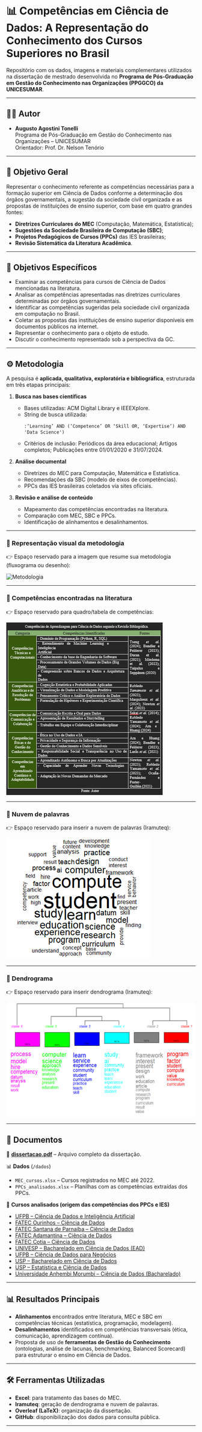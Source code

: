# 📊 Competências em Ciência de Dados: A Representação do Conhecimento dos Cursos Superiores no Brasil

Repositório com os dados, imagens e materiais complementares utilizados na dissertação de mestrado desenvolvida no **Programa de Pós-Graduação em Gestão do Conhecimento nas Organizações (PPGGCO) da UNICESUMAR**.

---

## 👨‍🎓 Autor
- **Augusto Agostini Tonelli**  
  Programa de Pós-Graduação em Gestão do Conhecimento nas Organizações – UNICESUMAR  
  Orientador: Prof. Dr. Nelson Tenório  

---

## 🎯 Objetivo Geral
Representar o conhecimento referente as competências necessárias para a formação superior em Ciência de Dados conforme a determinação dos órgãos governamentais, a sugestão da sociedade civil organizada e as propostas de instituições de ensino superior, com base em quatro grandes fontes:
- **Diretrizes Curriculares do MEC** (Computação, Matemática, Estatística);
- **Sugestões da Sociedade Brasileira de Computação (SBC)**;
- **Projetos Pedagógicos de Cursos (PPCs)** das IES brasileiras;
- **Revisão Sistemática da Literatura Acadêmica**.

---

## 🧩 Objetivos Específicos
- Examinar as competências para cursos de Ciência de Dados mencionadas na literatura.  
- Analisar as competências apresentadas nas diretrizes curriculares determinadas por órgãos governamentais.  
- Identificar as competências sugeridas pela sociedade civil organizada em computação no Brasil.  
- Coletar as propostas das instituições de ensino superior disponíveis em documentos públicos na internet.  
- Representar o conhecimento para o objeto de estudo.  
- Discutir o conhecimento representado sob a perspectiva da GC.  

---

## ⚙️ Metodologia

A pesquisa é **aplicada, qualitativa, exploratória e bibliográfica**, estruturada em três etapas principais:

1. **Busca nas bases científicas**  
   - Bases utilizadas: ACM Digital Library e IEEEXplore.  
   - String de busca utilizada:  
     ```
     :‘Learning’ AND (‘Competence’ OR ‘Skill OR, ‘Expertise’) AND 'Data Science')
     ```
   - Critérios de inclusão: Periódicos da área educacional; Artigos completos; Publicações entre 01/01/2020 e 31/07/2024.  

2. **Análise documental**  
   - Diretrizes do MEC para Computação, Matemática e Estatística.  
   - Recomendações da SBC (modelo de eixos de competências).  
   - PPCs das IES brasileiras coletados via sites oficiais.  

3. **Revisão e análise de conteúdo**  
   - Mapeamento das competências encontradas na literatura.  
   - Comparação com MEC, SBC e PPCs.  
   - Identificação de alinhamentos e desalinhamentos.  

---

### 📌 Representação visual da metodologia
👉 Espaço reservado para a imagem que resume sua metodologia (fluxograma ou desenho):

<img src="./imagens/metodologia.png" alt="Metodologia" width="400px">


---

### 📌 Competências encontradas na literatura
👉 Espaço reservado para quadro/tabela de competências:

![Competências Literatura](./imagens/competencias_literatura.png)

---

### 📌 Nuvem de palavras
👉 Espaço reservado para inserir a nuvem de palavras (Iramuteq):

![Nuvem de Palavras](./imagens/Nuvem_Palavras.png)

---

### 📌 Dendrograma
👉 Espaço reservado para inserir dendrograma (Iramuteq):

![Dendrograma](./imagens/Dendrograma.png)

---

## 📑 Documentos

📄 **[dissertacao.pdf](./dissertacao.pdf)** – Arquivo completo da dissertação.  

📊 **Dados** (`/dados`)  
- `MEC_cursos.xlsx` – Cursos registrados no MEC até 2022.  
- `PPCs_analisados.xlsx` – Planilhas com as competências extraídas dos PPCs.  

🔗 **Cursos analisados (origem das competências dos PPCs e IES)**  

- [UFPB – Ciência de Dados e Inteligência Artificial](https://sigaa.ufpb.br/sigaa/public/curso/portal.jsf?id=14289031&lc=pt_BR)  
- [FATEC Ourinhos – Ciência de Dados](https://www.fatecourinhos.edu.br/cursos/ciencia/)  
- [FATEC Santana de Parnaíba – Ciência de Dados](https://fatecsdp.cps.sp.gov.br/ciencia-de-dados/)  
- [FATEC Adamantina – Ciência de Dados](https://www.fatec.edu.br/adamantina/ciencia-de-dados/)  
- [FATEC Cotia – Ciência de Dados](https://fateccotia.cps.sp.gov.br/ciencia-de-dados/)  
- [UNIVESP – Bacharelado em Ciência de Dados (EAD)](https://univesp.br/cursos/bacharel-em-ciencia-de-dados)  
- [UFPB – Ciência de Dados para Negócios](https://sigaa.ufpb.br/sigaa/public/curso/portal.jsf?id=19420831&lc=pt_BR)  
- [USP – Bacharelado em Ciência de Dados](https://icmc.usp.br/graduacao/ciencia-de-dados-bacharelado)  
- [USP – Estatística e Ciência de Dados](https://www.icmc.usp.br/graduacao/estatistica-bacharelado)  
- [Universidade Anhembi Morumbi – Ciência de Dados (Bacharelado)](https://portal.anhembi.br/cursos/graduacao/ciencia-de-dados-bacharelado/)  

---

## 📊 Resultados Principais
- **Alinhamentos** encontrados entre literatura, MEC e SBC em competências técnicas (estatística, programação, modelagem).  
- **Desalinhamentos** identificados em competências transversais (ética, comunicação, aprendizagem contínua).  
- Proposta de uso de **ferramentas de Gestão do Conhecimento** (ontologias, análise de lacunas, benchmarking, Balanced Scorecard) para estruturar o ensino em Ciência de Dados.  

---

## 🛠 Ferramentas Utilizadas
- **Excel**: para tratamento das bases do MEC.  
- **Iramuteq**: geração de dendrograma e nuvem de palavras.  
- **Overleaf (LaTeX)**: organização da dissertação.  
- **GitHub**: disponibilização dos dados para consulta pública.

---

